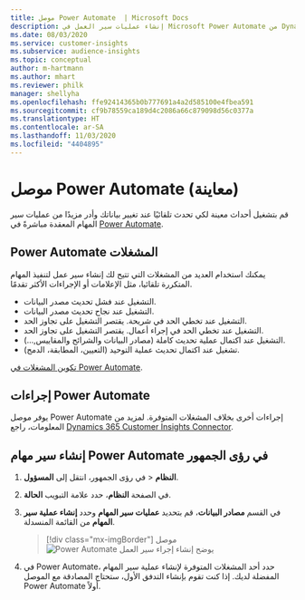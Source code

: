 ```yaml
---
title: موصل Power Automate  | Microsoft Docs
description: إنشاء عمليات سير العمل في Microsoft Power Automate من Dynamics 365 Customer Insights.
ms.date: 08/03/2020
ms.service: customer-insights
ms.subservice: audience-insights
ms.topic: conceptual
author: m-hartmann
ms.author: mhart
ms.reviewer: philk
manager: shellyha
ms.openlocfilehash: ffe92414365b0b777691a4a2d585100e4fbea591
ms.sourcegitcommit: cf9b78559ca189d4c2086a66c879098d56c0377a
ms.translationtype: HT
ms.contentlocale: ar-SA
ms.lasthandoff: 11/03/2020
ms.locfileid: "4404895"
---
```

# <a name="power-automate-connector-preview"></a>موصل Power Automate (معاينة)

قم بتشغيل أحداث معينة لكي تحدث تلقائيًا عند تغيير بياناتك وأدر مزيدًا من عمليات سير المهام المعقدة مباشرةً في [Power Automate](https://flow.microsoft.com/).

## <a name="power-automate-triggers"></a>Power Automate المشغلات

يمكنك استخدام العديد من المشغلات التي تتيح لك إنشاء سير عمل لتنفيذ المهام المتكررة تلقائيا، مثل الإعلامات أو الإجراءات الأكثر تقدمًا. 

- التشغيل عند فشل تحديث مصدر البيانات. 
- التشغيل عند نجاح تحديث مصدر البيانات.
- التشغيل عند تخطي الحد في شريحة. يقتصر التشغيل على تجاوز الحد.
- التشغيل عند تخطي الحد في إجراء أعمال. يقتصر التشغيل على تجاوز الحد.
- التشغيل عند اكتمال عملية تحديث كاملة (مصادر البيانات والشرائح والمقاييس,...).
- تشغيل عند اكتمال تحديث عملية التوحيد (التعيين، المطابقة، الدمج).

[تكوين المشغلات في Power Automate](https://flow.microsoft.com/connectors/shared_customerinsights/dynamics-365-customer-insights-connector/).

## <a name="power-automate-actions"></a>إجراءات Power Automate
يوفر موصل Power Automate إجراءات أخرى بخلاف المشغلات المتوفرة. لمزيد من المعلومات، راجع [Dynamics 365 Customer Insights Connector](https://docs.microsoft.com/connectors/customerinsights/).

## <a name="create-a-power-automate-flow-in-audience-insights"></a>إنشاء سير مهام Power Automate في رؤى الجمهور

1. في رؤى الجمهور، انتقل إلى **المسؤول‏‎** > **النظام**.

1. في الصفحة **النظام**، حدد علامة التبويب **الحالة**.

1. في القسم **مصادر البيانات**، قم بتحديد **عمليات سير المهام** وحدد **إنشاء عملية سير المهام** من القائمة المنسدلة.
   > [!div class="mx-imgBorder"]
   > موصل ![Power Automate يوضح إنشاء إجراء سير العمل](media/power-automate-connector-create-flow.png "موصل Power Automate يوضح إنشاء إجراء سير العمل")

1. في Power Automate، حدد أحد المشغلات المتوفرة لإنشاء عملية سير المهام المفضلة لديك. إذا كنت تقوم بإنشاء التدفق الأول، ستحتاج المصادقة مع الموصل Power Automate أولاً.
